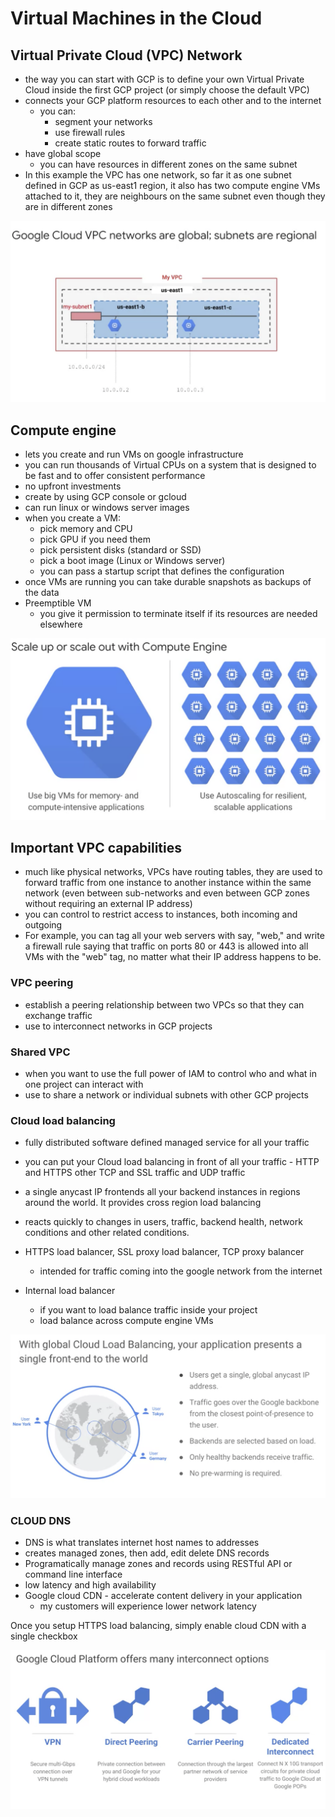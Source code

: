 # Virtual Machines in the Cloud

## Virtual Private Cloud (VPC) Network

- the way you can start with GCP is to define your own Virtual Private Cloud inside the first GCP project (or simply choose the default VPC)
- connects your GCP platform resources to each other and to the internet
    - you can:
        - segment your networks
        - use firewall rules
        - create static routes to forward traffic
- have global scope
    - you can have resources in different zones on the same subnet
- In this example the VPC has one network, so far it as one subnet defined in GCP as us-east1 region, it also has two compute engine VMs attached to it, they are neighbours on the same subnet even though they are in different zones

![Untitled](Virtual%20Machines%20in%20the%20Cloud%206d59d8ad882c48af9c60e750fd387468/Untitled.png)

## Compute engine

- lets you create and run VMs on google infrastructure
- you can run thousands of Virtual CPUs on a system that is designed to be fast and to offer consistent performance
- no upfront investments
- create by using GCP console or gcloud
- can run linux or windows server images
- when you create a VM:
    - pick memory and CPU
    - pick GPU if you need them
    - pick persistent disks (standard or SSD)
    - pick a boot image (Linux or Windows server)
    - you can pass a startup script that defines the configuration
- once VMs are running you can take durable snapshots as backups of the data
- Preemptible VM
    - you give it permission to terminate itself if its resources are needed elsewhere

![Untitled](Virtual%20Machines%20in%20the%20Cloud%206d59d8ad882c48af9c60e750fd387468/Untitled%201.png)

## Important VPC capabilities

- much like physical networks, VPCs have routing tables, they are used to forward traffic from one instance to another instance within the same network (even between sub-networks and even between GCP zones without requiring an external IP address)
- you can control to restrict access to instances, both incoming and outgoing
- For example, you can tag all your web servers with say, "web," and write a firewall rule saying that traffic on ports 80 or 443 is allowed into all VMs with the "web" tag, no matter what their IP address happens to be.

### VPC peering

- establish a peering relationship between two VPCs so that they can exchange traffic
- use to interconnect networks in GCP projects

### Shared VPC

- when you want to use the full power of IAM to control who and what in one project can interact with
- use to share a network or individual subnets with other GCP projects

### Cloud load balancing

- fully distributed software defined managed service for all your traffic
- you can put your Cloud load balancing in front of all your traffic - HTTP and HTTPS other TCP and SSL traffic and UDP traffic
- a single anycast IP frontends all your backend instances in regions around the world. It provides cross region load balancing
- reacts quickly to changes in users, traffic, backend health, network conditions and other related conditions.
- HTTPS load balancer, SSL proxy load balancer, TCP proxy balancer
    - intended for traffic coming into the google network from the internet

- Internal load balancer
    - if you want to load balance traffic inside your project
    - load balance across compute engine VMs

![Untitled](Virtual%20Machines%20in%20the%20Cloud%206d59d8ad882c48af9c60e750fd387468/Untitled%202.png)

### CLOUD DNS

- DNS is what translates internet host names to addresses
- creates managed zones, then add, edit delete DNS records
- Programatically manage zones and records using RESTful API or command line interface
- low latency and high availability
- Google cloud CDN - accelerate content delivery in your application
    - my customers will experience lower network latency

Once you setup HTTPS load balancing, simply enable cloud CDN with a single checkbox

![Untitled](Virtual%20Machines%20in%20the%20Cloud%206d59d8ad882c48af9c60e750fd387468/Untitled%203.png)